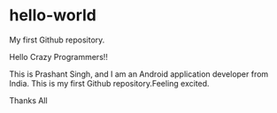 # hello-world
My first Github repository.



Hello Crazy Programmers!!

This is Prashant Singh, and I am an Android application developer from India. This is my first Github repository.Feeling excited.

Thanks All

